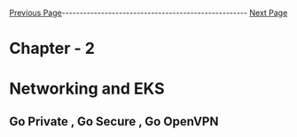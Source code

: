 


[Previous Page](https://github.com/EtricKombat/Course_Practical_Guide_EKS/edit/master/_docs/ch2/networking_and_eks.md)---------------------------------------------------- [Next Page](https://github.com/EtricKombat/Course_Practical_Guide_EKS/blob/master/_docs/ch2/dns_do_not_suffer.md)





# Chapter - 2 
# Networking and EKS

## Go Private , Go Secure , Go OpenVPN
